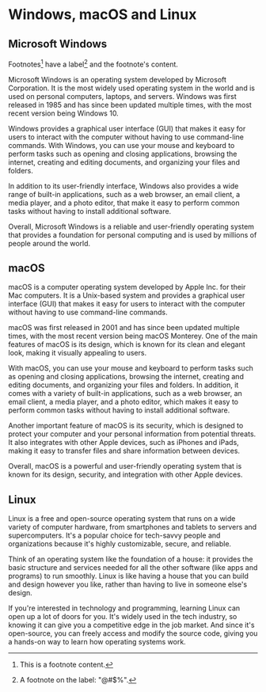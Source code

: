 # Windows, macOS and Linux

## Microsoft Windows

Footnotes[^1] have a label[^@#$%] and the footnote's content.

[^1]: This is a footnote content.
[^@#$%]: A footnote on the label: "@#$%".

Microsoft Windows is an operating system developed by Microsoft Corporation. It is the most widely used operating system in the world and is used on personal computers, laptops, and servers. Windows was first released in 1985 and has since been updated multiple times, with the most recent version being Windows 10.

Windows provides a graphical user interface (GUI) that makes it easy for users to interact with the computer without having to use command-line commands. With Windows, you can use your mouse and keyboard to perform tasks such as opening and closing applications, browsing the internet, creating and editing documents, and organizing your files and folders.

In addition to its user-friendly interface, Windows also provides a wide range of built-in applications, such as a web browser, an email client, a media player, and a photo editor, that make it easy to perform common tasks without having to install additional software.

Overall, Microsoft Windows is a reliable and user-friendly operating system that provides a foundation for personal computing and is used by millions of people around the world.

## macOS

macOS is a computer operating system developed by Apple Inc. for their Mac computers. It is a Unix-based system and provides a graphical user interface (GUI) that makes it easy for users to interact with the computer without having to use command-line commands.

macOS was first released in 2001 and has since been updated multiple times, with the most recent version being macOS Monterey. One of the main features of macOS is its design, which is known for its clean and elegant look, making it visually appealing to users.

With macOS, you can use your mouse and keyboard to perform tasks such as opening and closing applications, browsing the internet, creating and editing documents, and organizing your files and folders. In addition, it comes with a variety of built-in applications, such as a web browser, an email client, a media player, and a photo editor, which makes it easy to perform common tasks without having to install additional software.

Another important feature of macOS is its security, which is designed to protect your computer and your personal information from potential threats. It also integrates with other Apple devices, such as iPhones and iPads, making it easy to transfer files and share information between devices.

Overall, macOS is a powerful and user-friendly operating system that is known for its design, security, and integration with other Apple devices.

## Linux

Linux is a free and open-source operating system that runs on a wide variety of computer hardware, from smartphones and tablets to servers and supercomputers. It's a popular choice for tech-savvy people and organizations because it's highly customizable, secure, and reliable.

Think of an operating system like the foundation of a house: it provides the basic structure and services needed for all the other software (like apps and programs) to run smoothly. Linux is like having a house that you can build and design however you like, rather than having to live in someone else's design.

If you're interested in technology and programming, learning Linux can open up a lot of doors for you. It's widely used in the tech industry, so knowing it can give you a competitive edge in the job market. And since it's open-source, you can freely access and modify the source code, giving you a hands-on way to learn how operating systems work.
